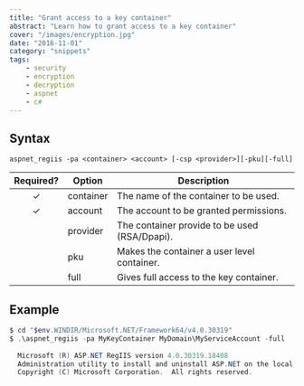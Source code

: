 ```yaml
---
title: "Grant access to a key container"
abstract: "Learn how to grant access to a key container"
cover: "/images/encryption.jpg"
date: "2016-11-01"
category: "snippets"
tags:
    - security
    - encryption
    - decryption
    - aspnet
    - c#
---
```


## Syntax

```
aspnet_regiis -pa <container> <account> [-csp <provider>][-pku][-full]
```

|   Required?   | Option    | Description                                   |
| :-----------: | --------- | --------------------------------------------- |
|   &#10003;    | container | The name of the container to be used.         |
|   &#10003;    | account   | The account to be granted permissions.        |
|               | provider  | The container provide to be used (RSA/Dpapi). |
|               | pku       | Makes the container a user level container.   |
|               | full      | Gives full access to the key container.       |   

## Example

```powershell
$ cd "$env.WINDIR/Microsoft.NET/Framework64/v4.0.30319"
$ .\aspnet_regiis -pa MyKeyContainer MyDomain\MyServiceAccount -full
  
  Microsoft (R) ASP.NET RegIIS version 4.0.30319.18408
  Administration utility to install and uninstall ASP.NET on the local machine.
  Copyright (C) Microsoft Corporation.  All rights reserved.


```
